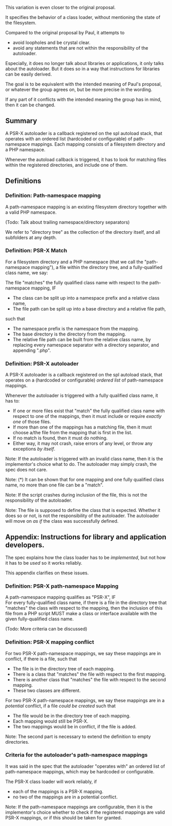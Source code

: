 This variation is even closer to the original proposal.

It specifies the behavior of a class loader, without mentioning the state of the filesystem.

Compared to the original proposal by Paul, it attempts to
- avoid loopholes and be crystal clear.
- avoid any statements that are not within the responsibility of the autoloader.

Especially, it does no longer talk about libraries or applications, it only talks about the autoloader. But it does so in a way that instructions for libraries can be easily derived.

The goal is to be equivalent with the intended meaning of Paul's proposal, or whatever the group agrees on, but be more precise in the wording.

If any part of it conflicts with the intended meaning the group has in mind, then it can be changed.


## Summary

A PSR-X autoloader is a callback registered on the spl autoload stack, that operates with an ordered list (hardcoded or configurable) of path-namespace mappings.
Each mapping consists of a filesystem directory and a PHP namespace.

Whenever the autoload callback is triggered, it has to look for matching files within the registered directories, and include one of them.


## Definitions

### Definition: Path-namespace mapping

A path-namespace mapping is an existing filesystem directory together with a valid PHP namespace.

(Todo: Talk about trailing namespace/directory separators)

We refer to "directory tree" as the collection of the directory itself, and all subfolders at any depth.


### Definition: PSR-X Match

For a filesystem directory and a PHP namespace (that we call the "path-namespace mapping"), a file within the directory tree, and a fully-qualified class name, we say:

The file "matches" the fully qualified class name with respect to the path-namespace mapping, IF  
- The class can be split up into a namespace prefix and a relative class name,
- The file path can be split up into a base directory and a relative file path,

such that
- The namespace prefix is the namespace from the mapping.
- The base directory is the directory from the mapping.
- The relative file path can be built from the relative class name, by replacing every namespace separator with a directory separator, and appending ".php".


### Definition: PSR-X autoloader

A PSR-X autoloader is a callback registered on the spl autoload stack, that operates on a (hardcoded or configurable) *ordered list* of path-namespace mappings.

Whenever the autoloader is triggered with a fully qualified class name, it has to:
- If one or more files exist that "match" the fully qualified class name with respect to one of the mappings, then it must include or require *exactly one* of those files.
- If more than one of the mappings has a matching file, then it must choose a/the file from the mapping that is first in the list.
- If no match is found, then it must do nothing.
- Either way, it may not crash, raise errors of any level, or throw any exceptions *by itself*.

Note: If the autoloader is triggered with an invalid class name, then it is the implementor's choice what to do. The autoloader may simply crash, the spec does not care.

Note: (*) It can be shown that for one mapping and one fully qualified class name, no more than one file can be a "match".

Note: If the script crashes during inclusion of the file, this is not the responsibility of the autoloader.

Note: The file is supposed to define the class that is expected. Whether it does so or not, is not the responsibility of the autoloader. The autoloader will move on *as if* the class was successfully defined.


## Appendix: Instructions for library and application developers.

The spec explains how the class loader has to be *implemented*, but not how it has to be *used* so it works reliably.

This appendix clarifies on these issues.


### Definition: PSR-X path-namespace Mapping

A path-namespace mapping qualifies as "PSR-X", IF  
For every fully-qualified class name, if there is a file in the directory tree that "matches" the class with respect to the mapping,
then the inclusion of this file from a PHP script MUST make a class or interface available with the given fully-qualified class name.

(Todo: More criteria can be discussed)


### Definition: PSR-X mapping conflict

For two PSR-X path-namespace mappings, we say these mappings are in conflict, if there is a file, such that
- The file is in the directory tree of each mapping.
- There is a class that "matches" the file with respect to the first mapping.
- There is another class that "matches" the file with respect to the second mapping.
- These two classes are different.

For two PSR-X path-namespace mappings, we say these mappings are in a *potential* conflict, if a file *could be created* such that
- The file would be in the directory tree of each mapping.
- Each mapping would still be PSR-X.
- The two mappings would be in conflict, if the file is added.

Note: The second part is necessary to extend the definition to empty directories.


### Criteria for the autoloader's path-namespace mappings

It was said in the spec that the autoloader "operates with" an ordered list of path-namespace mappings, which may be hardcoded or configurable.

The PSR-X class loader will work reliably, if
- each of the mappings is a PSR-X mapping.
- no two of the mappings are in a potential conflict.

Note: If the path-namespace mappings are configurable, then it is the implementor's choice whether to check if the registered mappings are valid PSR-X mappings, or if this should be taken for granted.
